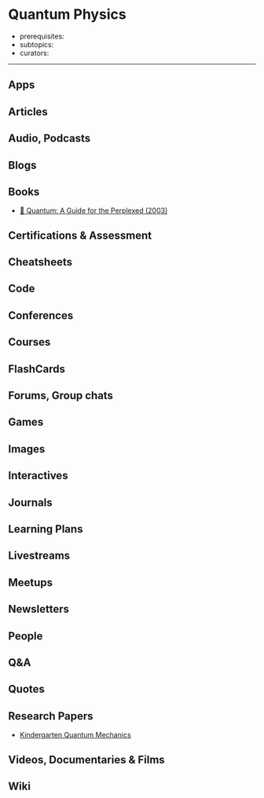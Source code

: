 # Quantum Physics

- prerequisites:
- subtopics:
- curators:

------

## Apps

## Articles

## Audio, Podcasts

## Blogs

## Books

- [📕 Quantum: A Guide for the Perplexed (2003)](https://www.goodreads.com/book/show/100034.Quantum)


## Certifications & Assessment

## Cheatsheets

## Code

## Conferences

## Courses

## FlashCards

## Forums, Group chats

## Games

## Images

## Interactives

## Journals

## Learning Plans

## Livestreams

## Meetups

## Newsletters

## People

## Q&A

## Quotes

## Research Papers

- [Kindergarten Quantum Mechanics](https://arxiv.org/abs/quant-ph/0510032)

## Videos, Documentaries & Films

## Wiki
